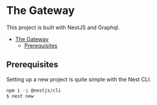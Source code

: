 # The Gateway
This project is built with NestJS and Graphql.

- [The Gateway](#the-gateway)
  - [Prerequisites](#prerequisites)



## Prerequisites
Setting up a new project is quite simple with the Nest CLI.

```bash
npm i -g @nestjs/cli
$ nest new

```
